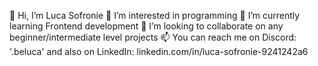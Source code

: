 👋 Hi, I’m Luca Sofronie
👀 I’m interested in programming
🌱 I’m currently learning Frontend development
💞️ I’m looking to collaborate on any beginner/intermediate level projects
📫 You can reach me on Discord: '.beluca' and also on LinkedIn: linkedin.com/in/luca-sofronie-9241242a6
